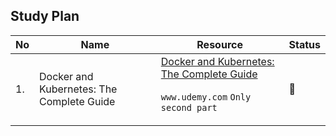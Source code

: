 
## Study Plan 

|No|Name|Resource|Status|
|--|----|--------|------|
|1.|Docker and Kubernetes: The Complete Guide|[Docker and Kubernetes: The Complete Guide](https://www.udemy.com/course/docker-and-kubernetes-the-complete-guide/) <p>  ```www.udemy.com``` ```Only second part```|:book:|
